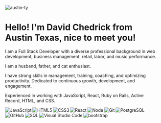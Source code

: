 
![austin-ty](https://user-images.githubusercontent.com/85001660/194916129-2915652f-f316-4131-93d4-e0744ecc6856.jpg)

# Hello! I'm David Chedrick from Austin Texas, nice to meet you!

I am a Full Stack Developer with a diverse professional background in web development, business management, retail, labor, and music performance. 

I am a husband, father, and cat enthusiast. 

I have strong skills in management, training, coaching, and optimizing productivity. Dedicated to continuous growth, development, and engagement.

Experienced in working with JavaScript, React, Ruby on Rails, Active Record, HTML, and CSS.  


<img align="left" alt="JavaScript" src="https://img.icons8.com/color/36/000000/javascript.png"/>
<img align="left" alt="HTML5" src="https://img.icons8.com/color/36/000000/html-5.png"/>
<img align="left" alt="CSS3" src="https://img.icons8.com/color/36/000000/css3.png"/>
<img align="left" alt="React" src="https://img.icons8.com/plasticine/36/000000/react.png"/>
<img align="left" alt="Node" src="https://img.icons8.com/color/36/000000/nodejs.png"/>
<img align="left" alt="Git" src="https://img.icons8.com/color/36/000000/git.png"/>
<img align="left" alt="PostgreSQL" src="https://img.icons8.com/color/36/000000/postgreesql.png"/>
<img align="left" alt="GitHub" src="https://img.icons8.com/fluent/36/000000/github.png"/>
<img align="left" alt="SQL" src="https://img.icons8.com/wired/36/000000/sql.png"/>
<img align="left" alt="Visual Studio Code" src="https://img.icons8.com/fluent/36/000000/visual-studio-code-2019.png"/>
<img align="left" alt="bootstrap" src="https://img.icons8.com/color/36/000000/bootstrap.png"/>





